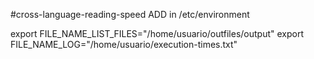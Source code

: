 #cross-language-reading-speed
ADD in /etc/environment

export FILE_NAME_LIST_FILES="/home/usuario/outfiles/output"
export FILE_NAME_LOG="/home/usuario/execution-times.txt"
